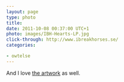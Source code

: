 ```yaml
---
layout: page
type: photo
title: 
date: 2011-10-08 00:37:00 UTC+1
photo: images/IBH-Hearts-LP.jpg
click-through: http://www.ibreakhorses.se/
categories: 

- owtelse
---
```

And I love [the artwork](http://www.ibreakhorses.se/#1422828/P-R-E-S-S) as well.
